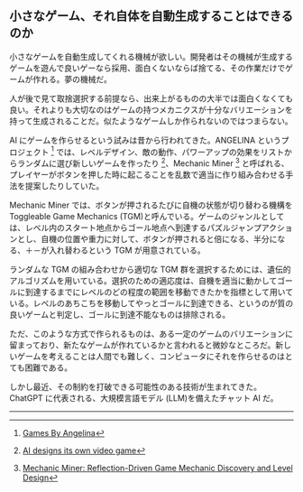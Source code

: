 ## 小さなゲーム、それ自体を自動生成することはできるのか

小さなゲームを自動生成してくれる機械が欲しい。開発者はその機械が生成するゲームを遊んで良いゲーなら採用、面白くないならば捨てる、その作業だけでゲームが作れる。夢の機械だ。

人が後で見て取捨選択する前提なら、出来上がるものの大半では面白くなくても良い。それよりも大切なのはゲームの持つメカニクスが十分なバリエーションを持って生成されることだ。似たようなゲームしか作られないのではつまらない。

AI にゲームを作らせるという試みは昔から行われてきた。ANGELINA というプロジェクト [^1] では、レベルデザイン、敵の動作、パワーアップの効果をリストからランダムに選び新しいゲームを作ったり [^2]、Mechanic Miner [^3] と呼ばれる、プレイヤーがボタンを押した時に起こることを乱数で適当に作り組み合わせる手法を提案したりしていた。

Mechanic Miner では、ボタンが押されるたびに自機の状態が切り替わる機構を Toggleable Game Mechanics (TGM)と呼んでいる。ゲームのジャンルとしては、レベル内のスタート地点からゴール地点へ到達するパズルジャンプアクションとし、自機の位置や重力に対して、ボタンが押されると倍になる、半分になる、＋－が入れ替わるという TGM が用意されている。

ランダムな TGM の組み合わせから適切な TGM 群を選択するためには、遺伝的アルゴリズムを用いている。選択のための適応度は、自機を適当に動かしてゴールに到達するまでにレベルのどの程度の範囲を移動できたかを指標として用いている。レベルのあちこちを移動してやっとゴールに到達できる、というのが質の良いゲームと判定し、ゴールに到達不能なものは排除される。

ただ、このような方式で作られるものは、ある一定のゲームのバリエーションに留まっており、新たなゲームが作れているかと言われると微妙なところだ。新しいゲームを考えることは人間でも難しく、コンピュータにそれを作らせるのはとても困難である。

しかし最近、その制約を打破できる可能性のある技術が生まれてきた。ChatGPT に代表される、大規模言語モデル (LLM)を備えたチャット AI だ。

---

[^1]: [Games By Angelina](http://www.gamesbyangelina.org/)
[^2]: [AI designs its own video game](http://www.newscientist.com/article/mg21328554.900-ai-designs-its-own-video-game.html)
[^3]: [Mechanic Miner: Reflection-Driven Game Mechanic Discovery and Level Design](http://ccg.doc.gold.ac.uk/papers/cook_evogames13.pdf)
